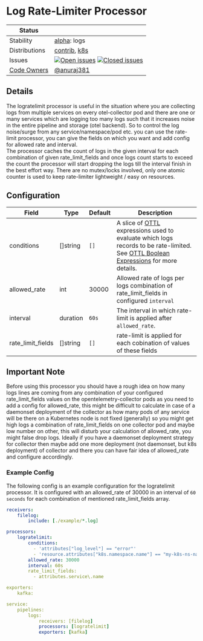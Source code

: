 # Log Rate-Limiter Processor

<!-- status autogenerated section -->
| Status        |           |
| ------------- |-----------|
| Stability     | [alpha]: logs   |
| Distributions | [contrib], [k8s] |
| Issues        | [![Open issues](https://img.shields.io/github/issues-search/open-telemetry/opentelemetry-collector-contrib?query=is%3Aissue%20is%3Aopen%20label%3Aprocessor%2Flogratelimit%20&label=open&color=orange&logo=opentelemetry)](https://github.com/open-telemetry/opentelemetry-collector-contrib/issues?q=is%3Aopen+is%3Aissue+label%3Aprocessor%2Flogratelimit) [![Closed issues](https://img.shields.io/github/issues-search/open-telemetry/opentelemetry-collector-contrib?query=is%3Aissue%20is%3Aclosed%20label%3Aprocessor%2Flogratelimit%20&label=closed&color=blue&logo=opentelemetry)](https://github.com/open-telemetry/opentelemetry-collector-contrib/issues?q=is%3Aclosed+is%3Aissue+label%3Aprocessor%2Flogratelimit) |
| [Code Owners](https://github.com/open-telemetry/opentelemetry-collector-contrib/blob/main/CONTRIBUTING.md#becoming-a-code-owner)    | [@anuraj381](https://www.github.com/anuraj381) |

[alpha]: https://github.com/open-telemetry/opentelemetry-collector/blob/main/docs/component-stability.md#alpha
[contrib]: https://github.com/open-telemetry/opentelemetry-collector-releases/tree/main/distributions/otelcol-contrib
[k8s]: https://github.com/open-telemetry/opentelemetry-collector-releases/tree/main/distributions/otelcol-k8s
<!-- end autogenerated section -->

## Details
The logratelimit processor is useful in the situation where you are collecting logs from multiple services on every otel-collector pod and there 
are one or many services which are logging too many logs such that it increases noise in the entire pipeline and storage (otel backend). So to control 
the log noise/surge from any service/namespace/pod etc. you can use the rate-limit processor, you can give the fields on which you want and add config for 
allowed rate and interval.<br>
The processor caches the count of logs in the given interval for each combination of given rate_limit_fields and once logs count starts to exceed the count 
the processor will start dropping the logs till the interval finish in the best effort way. There are no mutex/locks involved, only one atomic counter is used 
to keep rate-limiter lightweight / easy on resources.

## Configuration
| Field             | Type     | Default | Description                                                                                                                                                                            |
|-------------------|----------|-------|----------------------------------------------------------------------------------------------------------------------------------------------------------------------------------------|
| conditions        | []string | `[]`  | A slice of [OTTL] expressions used to evaluate which logs records to be rate-limited. See [OTTL Boolean Expressions] for more details. |
| allowed_rate      | int      | 30000 | Allowed rate of logs per logs combination of rate_limit_fields in configured `interval`                                                                                                |
| interval          | duration | `60s` | The interval in which rate-limit is applied after `allowed_rate`.                                                                                                                      |
| rate_limit_fields | []string | `[]`  | rate-limit is applied for each cobination of values of these fields                                                                                                                    |

[OTTL]: https://github.com/open-telemetry/opentelemetry-collector-contrib/tree/v0.109.0/pkg/ottl#readme
[OTTL Boolean Expressions]: https://github.com/open-telemetry/opentelemetry-collector-contrib/blob/main/pkg/ottl/LANGUAGE.md#boolean-expressions

## Important Note
Before using this processor you should have a rough idea on how many logs lines are coming from any combination of your configured rate_limit_fields values 
on the opentelemetry-collector pods as you need to add a config for allowed_rate, this might be difficult to calculate in case of a daemonset deployment of 
the collector as how many pods of any service will be there on a Kubernetes node is not fixed (generally) so you might get high logs a combination of rate_limit_fields 
on one collector pod and maybe low number on other, this will disturb your calculation of allowed_rate, you might false drop logs. Ideally if you have a daemonset deployment 
strategy for collector then maybe add one more deployment (not daemonset, but k8s deployment) of collector and there you can have fair idea of allowed_rate and 
configure accordingly.

### Example Config
The following config is an example configuration for the logratelimit processor. It is configured with an allowed_rate of 30000 in an interval of `60 seconds` for each combination of mentioned rate_limit_fields array.
```yaml
receivers:
    filelog:
        include: [./example/*.log]

processors:
    logratelimit:
        conditions:
          - 'attributes["log_level"] == "error"'
          - 'resource.attributes["k8s.namespace.name"] == "my-k8s-ns-name"'
        allowed_rate: 30000
        interval: 60s
        rate_limit_fields: 
          - attributes.service\.name

exporters:
    kafka:

service:
    pipelines:
        logs:
            receivers: [filelog]
            processors: [logratelimit]
            exporters: [kafka]
```
